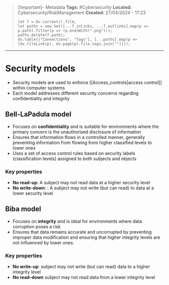 > [!important]- Metadata
> **Tags:** #Cybersecurity 
> **Located:** Cybersecurity/RiskManagement
> **Created:** 27/04/2024 - 17:23
> ```dataviewjs
> let f = dv.current().file;
> let paths = new Set([...f.inlinks, ...f.outlinks].map(p => p.path).filter(p => !p.endsWith(".png")));
> paths.delete(f.path);
> dv.table(["Connections", "Tags"], [...paths].map(p => [dv.fileLink(p), dv.page(p).file.tags.join("")]));
> ```

___
# Security models
- Security models are used to enforce [[Access_controls|access control]] within computer systems
- Each model addresses different security concerns regarding confidentiality and integrity
## Bell-LaPadula model
- Focuses on **confidentiality** and is suitable for environments where the primary concern is the unauthorised disclosure of information
- Ensures that information flows in a controlled manner, generally preventing information from flowing from higher classified levels to lower ones
-  Uses a set of access control rules based on security labels (classification levels) assigned to both subjects and objects
### Key properties
- **No read-up**: A subject may not read data at a higher security level 
- **No write-down**: : A subject may not write (but can read) to data at a lower security level
## Biba model 
- Focuses on **integrity** and is ideal for environments where data corruption poses a risk
- Ensures that data remains accurate and uncorrupted by preventing improper data modification and ensuring that higher integrity levels are not influenced by lower ones.

### Key properties 
- **No write-up**:  subject may not write (but can read) data to a higher integrity level 
- **No read-down** subject may not read data from a lower integrity level 